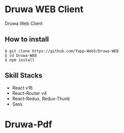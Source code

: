 # Druwa WEB Client

Druwa Web Client

## How to install

```$
$ git clone https://github.com/Yapp-Web5/Druwa-WEB
$ cd Druwa-WEB
$ npm install
```

## Skill Stacks

- React v16
- React-Router v4
- React-Redux, Redux-Thunk
- Sass
# Druwa-Pdf
